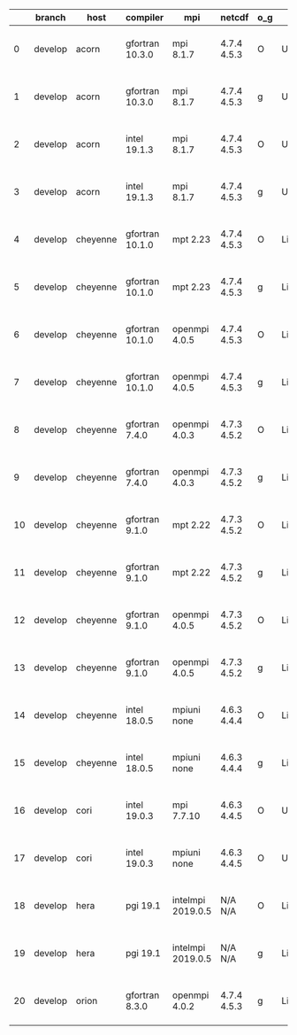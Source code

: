 |    | branch   | host     | compiler        | mpi               | netcdf      | o_g   | os     | build   | u_pass   | u_fail   | s_pass   | s_fail   | e_pass   | e_fail   |   nuopc_pass |   nuopc_fail | artifacts_hash                                                                                                                                              | modified                  |
|----|----------|----------|-----------------|-------------------|-------------|-------|--------|---------|----------|----------|----------|----------|----------|----------|--------------|--------------|-------------------------------------------------------------------------------------------------------------------------------------------------------------|---------------------------|
|  0 | develop  | acorn    | gfortran 10.3.0 | mpi 8.1.7         | 4.7.4 4.5.3 | O     | Unicos | pass    | 13661    | 0        | 49       | 0        | 80       | 0        |           50 |            0 | [artifacts](https://github.com/esmf-org/esmf-test-artifacts/tree/6ae4d42af200793753065c1769811e1f807a91c7/develop/acorn/gfortran/10.3.0/O/mpi/8.1.7)        | 2022-04-14 01:51:35 +0000 |
|  1 | develop  | acorn    | gfortran 10.3.0 | mpi 8.1.7         | 4.7.4 4.5.3 | g     | Unicos | pass    | 13661    | 0        | 49       | 0        | 80       | 0        |           50 |            0 | [artifacts](https://github.com/esmf-org/esmf-test-artifacts/tree/1754b47ebdc225e039b5e77cd57d75bbb8339996/develop/acorn/gfortran/10.3.0/g/mpi/8.1.7)        | 2022-04-14 01:58:16 +0000 |
|  2 | develop  | acorn    | intel 19.1.3    | mpi 8.1.7         | 4.7.4 4.5.3 | O     | Unicos | pass    | 13661    | 0        | 49       | 0        | 80       | 0        |           50 |            0 | [artifacts](https://github.com/esmf-org/esmf-test-artifacts/tree/0f0f8a0eb9624056cdf68f06f2c275e2842a9099/develop/acorn/intel/19.1.3/O/mpi/8.1.7)           | 2022-04-14 01:55:01 +0000 |
|  3 | develop  | acorn    | intel 19.1.3    | mpi 8.1.7         | 4.7.4 4.5.3 | g     | Unicos | pass    | 13661    | 0        | 49       | 0        | 80       | 0        |           50 |            0 | [artifacts](https://github.com/esmf-org/esmf-test-artifacts/tree/ecc185273805a8981a43f90cc998550abb8fd179/develop/acorn/intel/19.1.3/g/mpi/8.1.7)           | 2022-04-14 01:54:42 +0000 |
|  4 | develop  | cheyenne | gfortran 10.1.0 | mpt 2.23          | 4.7.4 4.5.3 | O     | Linux  | fail    | fail     | fail     | fail     | fail     | fail     | fail     |            0 |           50 | [artifacts](https://github.com/esmf-org/esmf-test-artifacts/tree/00c07ef820d8b7000a201734d443af2b72c4af63/develop/cheyenne/gfortran/10.1.0/O/mpt/2.23)      | 2022-04-13 15:10:16 -0600 |
|  5 | develop  | cheyenne | gfortran 10.1.0 | mpt 2.23          | 4.7.4 4.5.3 | g     | Linux  | fail    | fail     | fail     | fail     | fail     | fail     | fail     |            0 |           50 | [artifacts](https://github.com/esmf-org/esmf-test-artifacts/tree/018b20c522da02d305c29c4be49fb0518cf962ec/develop/cheyenne/gfortran/10.1.0/g/mpt/2.23)      | 2022-04-13 15:17:55 -0600 |
|  6 | develop  | cheyenne | gfortran 10.1.0 | openmpi 4.0.5     | 4.7.4 4.5.3 | O     | Linux  | fail    | fail     | fail     | fail     | fail     | fail     | fail     |            0 |           50 | [artifacts](https://github.com/esmf-org/esmf-test-artifacts/tree/64636cbc22ed7b54d015fc6c2884687f79b5925e/develop/cheyenne/gfortran/10.1.0/O/openmpi/4.0.5) | 2022-04-13 15:09:56 -0600 |
|  7 | develop  | cheyenne | gfortran 10.1.0 | openmpi 4.0.5     | 4.7.4 4.5.3 | g     | Linux  | fail    | fail     | fail     | fail     | fail     | fail     | fail     |            0 |           50 | [artifacts](https://github.com/esmf-org/esmf-test-artifacts/tree/3252f00e809bcd049f83e9b2b0e1a09d598c1f0e/develop/cheyenne/gfortran/10.1.0/g/openmpi/4.0.5) | 2022-04-13 15:20:23 -0600 |
|  8 | develop  | cheyenne | gfortran 7.4.0  | openmpi 4.0.3     | 4.7.3 4.5.2 | O     | Linux  | fail    | fail     | fail     | fail     | fail     | fail     | fail     |            0 |           50 | [artifacts](https://github.com/esmf-org/esmf-test-artifacts/tree/3848f4aa3c4a383423fb15f14a6da2d5a1ab959b/develop/cheyenne/gfortran/7.4.0/O/openmpi/4.0.3)  | 2022-04-13 15:11:10 -0600 |
|  9 | develop  | cheyenne | gfortran 7.4.0  | openmpi 4.0.3     | 4.7.3 4.5.2 | g     | Linux  | fail    | fail     | fail     | fail     | fail     | fail     | fail     |            0 |           50 | [artifacts](https://github.com/esmf-org/esmf-test-artifacts/tree/79b9270464103fdacbe95880b6610390e7d5221c/develop/cheyenne/gfortran/7.4.0/g/openmpi/4.0.3)  | 2022-04-13 15:15:58 -0600 |
| 10 | develop  | cheyenne | gfortran 9.1.0  | mpt 2.22          | 4.7.3 4.5.2 | O     | Linux  | fail    | fail     | fail     | fail     | fail     | fail     | fail     |            0 |           50 | [artifacts](https://github.com/esmf-org/esmf-test-artifacts/tree/ec982608b60668db3d0c55299495a86f5e6efdab/develop/cheyenne/gfortran/9.1.0/O/mpt/2.22)       | 2022-04-13 15:09:18 -0600 |
| 11 | develop  | cheyenne | gfortran 9.1.0  | mpt 2.22          | 4.7.3 4.5.2 | g     | Linux  | fail    | fail     | fail     | fail     | fail     | fail     | fail     |            0 |           50 | [artifacts](https://github.com/esmf-org/esmf-test-artifacts/tree/8a8663815538d6147ed6f4d5dba6b1988a8c168e/develop/cheyenne/gfortran/9.1.0/g/mpt/2.22)       | 2022-04-13 15:16:48 -0600 |
| 12 | develop  | cheyenne | gfortran 9.1.0  | openmpi 4.0.5     | 4.7.3 4.5.2 | O     | Linux  | fail    | fail     | fail     | fail     | fail     | fail     | fail     |            0 |           50 | [artifacts](https://github.com/esmf-org/esmf-test-artifacts/tree/eb5b25994531835a94d9e1697fd40f8007a1a77c/develop/cheyenne/gfortran/9.1.0/O/openmpi/4.0.5)  | 2022-04-13 15:11:45 -0600 |
| 13 | develop  | cheyenne | gfortran 9.1.0  | openmpi 4.0.5     | 4.7.3 4.5.2 | g     | Linux  | fail    | fail     | fail     | fail     | fail     | fail     | fail     |            0 |           50 | [artifacts](https://github.com/esmf-org/esmf-test-artifacts/tree/258ae5d050205b25137c4326c96bdd26d4256676/develop/cheyenne/gfortran/9.1.0/g/openmpi/4.0.5)  | 2022-04-13 15:16:15 -0600 |
| 14 | develop  | cheyenne | intel 18.0.5    | mpiuni none       | 4.6.3 4.4.4 | O     | Linux  | fail    | fail     | fail     | fail     | fail     | fail     | fail     |            0 |           50 | [artifacts](https://github.com/esmf-org/esmf-test-artifacts/tree/83305214f3b7598417a05edc462a0feef8684f97/develop/cheyenne/intel/18.0.5/O/mpiuni/none)      | 2022-04-13 15:14:50 -0600 |
| 15 | develop  | cheyenne | intel 18.0.5    | mpiuni none       | 4.6.3 4.4.4 | g     | Linux  | fail    | fail     | fail     | fail     | fail     | fail     | fail     |            0 |           50 | [artifacts](https://github.com/esmf-org/esmf-test-artifacts/tree/6d1343872f0154c09d625a8f05af572fa8189c18/develop/cheyenne/intel/18.0.5/g/mpiuni/none)      | 2022-04-13 15:18:29 -0600 |
| 16 | develop  | cori     | intel 19.0.3    | mpi 7.7.10        | 4.6.3 4.4.5 | O     | Unicos | pass    | 13661    | 0        | 49       | 0        | 80       | 0        |           50 |            0 | [artifacts](https://github.com/esmf-org/esmf-test-artifacts/tree/5b55abf9ee1840fd0ad230d5dc8806472e342761/develop/cori/intel/19.0.3/O/mpi/7.7.10)           | 2022-04-13 14:44:09 -0700 |
| 17 | develop  | cori     | intel 19.0.3    | mpiuni none       | 4.6.3 4.4.5 | O     | Unicos | pass    | 12124    | 11       | 8        | 0        | 43       | 0        |            0 |           50 | [artifacts](https://github.com/esmf-org/esmf-test-artifacts/tree/59acbdc793711d7d8f75b5d3764fe6bee6aa8975/develop/cori/intel/19.0.3/O/mpiuni/none)          | 2022-04-13 19:19:07 -0700 |
| 18 | develop  | hera     | pgi 19.1        | intelmpi 2019.0.5 | N/A N/A     | O     | Linux  | pass    | fail     | fail     | fail     | fail     | fail     | fail     |            0 |            0 | [artifacts](https://github.com/esmf-org/esmf-test-artifacts/tree/6c1093ae05e3b06f8b0ba23d3a9109c5e3395961/develop/hera/pgi/19.1/O/intelmpi/2019.0.5)        | 2022-04-13 10:32:53 +0000 |
| 19 | develop  | hera     | pgi 19.1        | intelmpi 2019.0.5 | N/A N/A     | g     | Linux  | pass    | fail     | fail     | fail     | fail     | fail     | fail     |            0 |            0 | [artifacts](https://github.com/esmf-org/esmf-test-artifacts/tree/e4d0b5ccbb6fbe565a91a255e1be5dd71614f29c/develop/hera/pgi/19.1/g/intelmpi/2019.0.5)        | 2022-04-13 10:43:51 +0000 |
| 20 | develop  | orion    | gfortran 8.3.0  | openmpi 4.0.2     | 4.7.4 4.5.3 | g     | Linux  | pass    | 13661    | 0        | 49       | 0        | 80       | 0        |           50 |            0 | [artifacts](https://github.com/esmf-org/esmf-test-artifacts/tree/382e4b7198d01eab387096c5da7bd72aed759f33/develop/orion/gfortran/8.3.0/g/openmpi/4.0.2)     | 2022-04-13 03:36:07 -0500 |